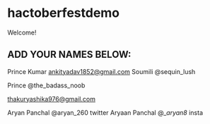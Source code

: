 # hactoberfestdemo
Welcome! 
## ADD YOUR NAMES BELOW:
Prince Kumar
ankityadav1852@gmail.com
Soumili @sequin_lush

Prince @the_badass_noob


thakuryashika976@gmail.com

Aryan Panchal @aryan_260  twitter
Aryaan Panchal @__aryan8_ insta


